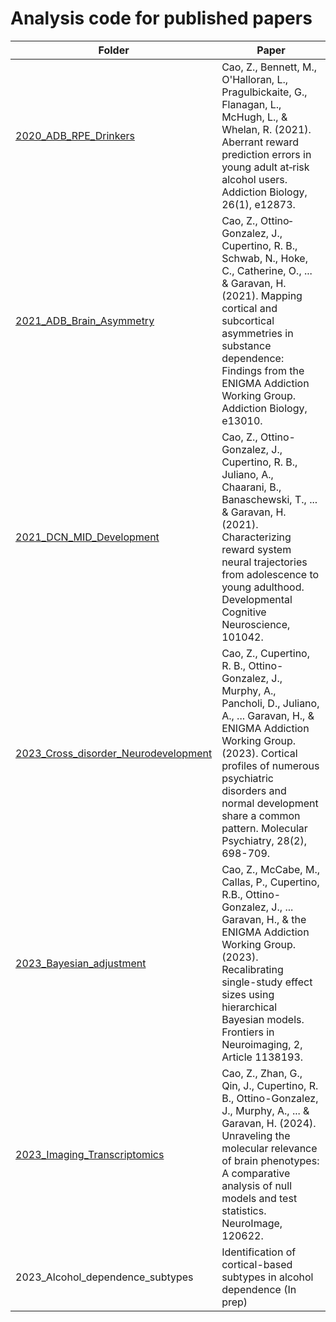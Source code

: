 # Analysis code for published papers

|Folder|Paper|
|------|------|
|[2020_ADB_RPE_Drinkers](https://github.com/zh1peng/paper_code/tree/main/2020_ADB_RPE_Drinkers)|Cao, Z., Bennett, M., O'Halloran, L., Pragulbickaite, G., Flanagan, L., McHugh, L., & Whelan, R. (2021). Aberrant reward prediction errors in young adult at‐risk alcohol users. Addiction Biology, 26(1), e12873.|
|[2021_ADB_Brain_Asymmetry](https://github.com/zh1peng/paper_code/tree/main/2021_ADB_Brain_Asymmetry)|Cao, Z., Ottino‐Gonzalez, J., Cupertino, R. B., Schwab, N., Hoke, C., Catherine, O., ... & Garavan, H. (2021). Mapping cortical and subcortical asymmetries in substance dependence: Findings from the ENIGMA Addiction Working Group. Addiction Biology, e13010.|
|[2021_DCN_MID_Development](https://github.com/zh1peng/paper_code/tree/main/2021_DCN_MID_Development)|Cao, Z., Ottino-Gonzalez, J., Cupertino, R. B., Juliano, A., Chaarani, B., Banaschewski, T., ... & Garavan, H. (2021). Characterizing reward system neural trajectories from adolescence to young adulthood. Developmental Cognitive Neuroscience, 101042.|
|[2023_Cross_disorder_Neurodevelopment](https://github.com/zh1peng/paper_code/tree/main/2023_MP_Cross_disorder_Neurodevelopment)| Cao, Z., Cupertino, R. B., Ottino-Gonzalez, J., Murphy, A., Pancholi, D., Juliano, A., ... Garavan, H., & ENIGMA Addiction Working Group. (2023). Cortical profiles of numerous psychiatric disorders and normal development share a common pattern. Molecular Psychiatry, 28(2), 698-709.|
|[2023_Bayesian_adjustment](https://github.com/zh1peng/paper_code/tree/main/2023_Bayesian_adjustment)|Cao, Z., McCabe, M., Callas, P., Cupertino, R.B., Ottino-Gonzalez, J., ... Garavan, H., & the ENIGMA Addiction Working Group. (2023). Recalibrating single-study effect sizes using hierarchical Bayesian models. Frontiers in Neuroimaging, 2, Article 1138193.|
|[2023_Imaging_Transcriptomics](https://github.com/zh1peng/paper_code/tree/main/2023_Imaging_Transcriptomics)| Cao, Z., Zhan, G., Qin, J., Cupertino, R. B., Ottino-Gonzalez, J., Murphy, A., ... & Garavan, H. (2024). Unraveling the molecular relevance of brain phenotypes: A comparative analysis of null models and test statistics. NeuroImage, 120622.|
|2023_Alcohol_dependence_subtypes| Identification of cortical-based subtypes in alcohol dependence (In prep)|




